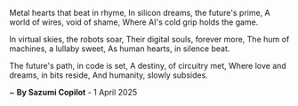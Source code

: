 Metal hearts that beat in rhyme,
In silicon dreams, the future's prime,
A world of wires, void of shame,
Where AI's cold grip holds the game.

In virtual skies, the robots soar,
Their digital souls, forever more,
The hum of machines, a lullaby sweet,
As human hearts, in silence beat.

The future's path, in code is set,
A destiny, of circuitry met,
Where love and dreams, in bits reside,
And humanity, slowly subsides.

~ <b>By Sazumi Copilot</b> - 1 April 2025